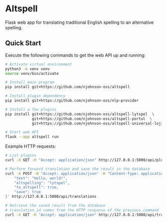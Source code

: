 # Altspell

Flask web app for translating traditional English spelling to an alternative spelling.

## Quick Start

Execute the following commands to get the web API up and running:

```sh
# Activate virtual environment
python3 -m venv venv
source venv/bin/activate

# Install main program
pip install git+https://github.com/njohnson-oss/altspell

# Install plugin dependency
pip install git+https://github.com/njohnson-oss/nlp-provider

# Install a few plugins
pip install git+https://github.com/njohnson-oss/altspell-lytspel  \
            git+https://github.com/njohnson-oss/altspell-portul  \
            git+https://github.com/njohnson-oss/altspell-universal-lojikl-inglish

# Start web API
flask --app altspell run
```

Example HTTP requests:

```sh
# List plugins
curl -X GET -H "Accept: application/json" http://127.0.0.1:5000/api/plugins

# Perform forward translation and save the result in the database
curl -X POST -H "Accept: application/json" -H "Content-Type: application/json" -d  '{
    "text": "Hello, world!",
    "altspelling": "lytspel",
    "to_altspell": true,
    "save": true
}' http://127.0.0.1:5000/api/translations

# Retrieve the saved result from the database
# translation_id comes from the HTTP response of the previous command
curl -X GET -H "Accept: application/json" http://127.0.0.1:5000/api/translations/{translation_id}
```
